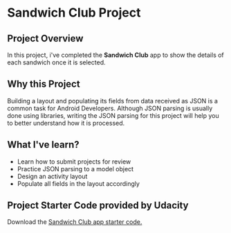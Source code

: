 # Sandwich Club Project

## Project Overview
In this project, i've completed the **Sandwich Club** app to
show the details of each sandwich once it is selected.

## Why this Project

Building a layout and populating its fields from data received as JSON
is a common task for Android Developers. Although JSON parsing is usually
done using libraries, writing the JSON parsing for  this project will
help you to better understand how it is processed.

## What I've learn?
- Learn how to submit projects for review
- Practice JSON parsing to a model object
- Design an activity layout
- Populate all fields in the layout accordingly

## Project Starter Code provided by Udacity
Download the [Sandwich Club app starter code.](https://github.com/udacity/sandwich-club-starter-code)
